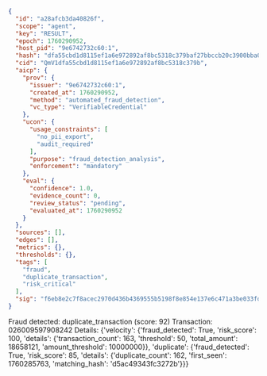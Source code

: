 ```json
{
  "id": "a28afcb3da40826f",
  "scope": "agent",
  "key": "RESULT",
  "epoch": 1760290952,
  "host_pid": "9e6742732c60:1",
  "hash": "dfa55cbd1d8115ef1a6e972892af8bc5318c379baf27bbccb20c3900bba0b850",
  "cid": "QmV1dfa55cbd1d8115ef1a6e972892af8bc5318c379b",
  "aicp": {
    "prov": {
      "issuer": "9e6742732c60:1",
      "created_at": 1760290952,
      "method": "automated_fraud_detection",
      "vc_type": "VerifiableCredential"
    },
    "ucon": {
      "usage_constraints": [
        "no_pii_export",
        "audit_required"
      ],
      "purpose": "fraud_detection_analysis",
      "enforcement": "mandatory"
    },
    "eval": {
      "confidence": 1.0,
      "evidence_count": 0,
      "review_status": "pending",
      "evaluated_at": 1760290952
    }
  },
  "sources": [],
  "edges": [],
  "metrics": {},
  "thresholds": {},
  "tags": [
    "fraud",
    "duplicate_transaction",
    "risk_critical"
  ],
  "sig": "f6eb8e2c7f8acec2970d436b4369555b5198f8e854e137e6c471a3be033fdec4"
}
```

Fraud detected: duplicate_transaction (score: 92)
Transaction: 026009597908242
Details: {'velocity': {'fraud_detected': True, 'risk_score': 100, 'details': {'transaction_count': 163, 'threshold': 50, 'total_amount': 18658121, 'amount_threshold': 10000000}}, 'duplicate': {'fraud_detected': True, 'risk_score': 85, 'details': {'duplicate_count': 162, 'first_seen': 1760285763, 'matching_hash': 'd5ac49343fc3272b'}}}